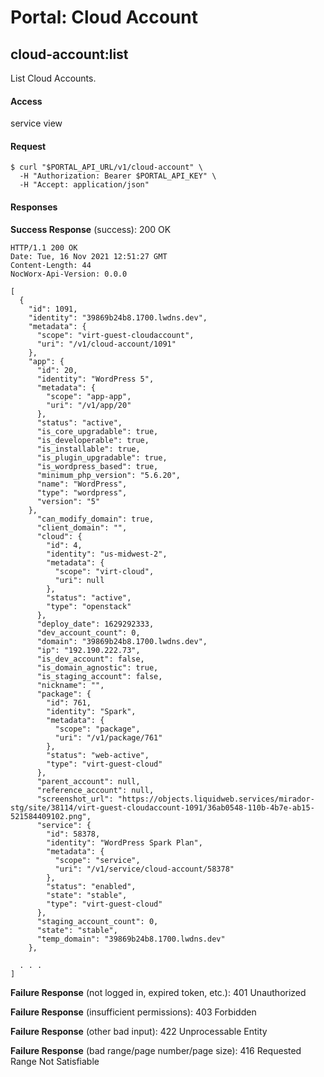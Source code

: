 # Portal: Cloud Account

## cloud-account:list
List Cloud Accounts.

#### Access
service view

#### Request
```
$ curl "$PORTAL_API_URL/v1/cloud-account" \
  -H "Authorization: Bearer $PORTAL_API_KEY" \
  -H "Accept: application/json"
```

#### Responses
**Success Response** (success): 200 OK
```
HTTP/1.1 200 OK
Date: Tue, 16 Nov 2021 12:51:27 GMT
Content-Length: 44
NocWorx-Api-Version: 0.0.0

[
  {
    "id": 1091,
    "identity": "39869b24b8.1700.lwdns.dev",
    "metadata": {
      "scope": "virt-guest-cloudaccount",
      "uri": "/v1/cloud-account/1091"
    },
    "app": {
      "id": 20,
      "identity": "WordPress 5",
      "metadata": {
        "scope": "app-app",
        "uri": "/v1/app/20"
      },
      "status": "active",
      "is_core_upgradable": true,
      "is_developerable": true,
      "is_installable": true,
      "is_plugin_upgradable": true,
      "is_wordpress_based": true,
      "minimum_php_version": "5.6.20",
      "name": "WordPress",
      "type": "wordpress",
      "version": "5"
    },
      "can_modify_domain": true,
      "client_domain": "",
      "cloud": {
        "id": 4,
        "identity": "us-midwest-2",
        "metadata": {
          "scope": "virt-cloud",
          "uri": null
        },
        "status": "active",
        "type": "openstack"
      },
      "deploy_date": 1629292333,
      "dev_account_count": 0,
      "domain": "39869b24b8.1700.lwdns.dev",
      "ip": "192.190.222.73",
      "is_dev_account": false,
      "is_domain_agnostic": true,
      "is_staging_account": false,
      "nickname": "",
      "package": {
        "id": 761,
        "identity": "Spark",
        "metadata": {
          "scope": "package",
          "uri": "/v1/package/761"
        },
        "status": "web-active",
        "type": "virt-guest-cloud"
      },
      "parent_account": null,
      "reference_account": null,
      "screenshot_url": "https://objects.liquidweb.services/mirador-stg/site/38114/virt-guest-cloudaccount-1091/36ab0548-110b-4b7e-ab15-521584409102.png",
      "service": {
        "id": 58378,
        "identity": "WordPress Spark Plan",
        "metadata": {
          "scope": "service",
          "uri": "/v1/service/cloud-account/58378"
        },
        "status": "enabled",
        "state": "stable",
        "type": "virt-guest-cloud"
      },
      "staging_account_count": 0,
      "state": "stable",
      "temp_domain": "39869b24b8.1700.lwdns.dev"
    },

  . . .
]
```

**Failure Response** (not logged in, expired token, etc.): 401 Unauthorized

**Failure Response** (insufficient permissions): 403 Forbidden

**Failure Response** (other bad input): 422 Unprocessable Entity

**Failure Response** (bad range/page number/page size): 416 Requested Range Not Satisfiable
